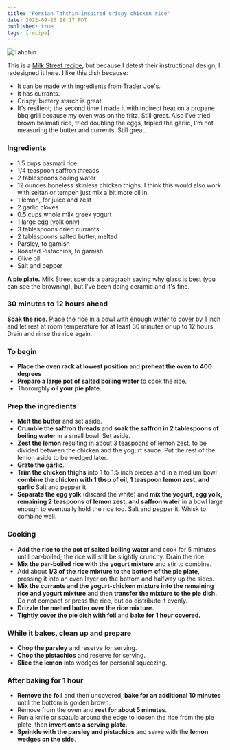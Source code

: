 ```yaml
---
title: "Persian Tahchin-inspired crispy chicken rice"
date: 2022-09-25 18:17 PDT
published: true
tags: [recipe]
---
```


![Tahchin](/uploads/2022-09/tahchin.jpg)

This is a [Milk Street recipe](https://www.177milkstreet.com/recipes/persian-style-baked-saffron-rice-chicken), but because I detest their instructional design, I redesigned it here.  I like this dish because:

- It can be made with ingredients from Trader Joe's.
- It has currants.
- Crispy, buttery starch is great.
- It's resilient; the second time I made it with indirect heat on a propane bbq grill because my oven was on the fritz. Still great. Also I've tried brown basmati rice, tried doubling the eggs, tripled the garlic, I'm not measuring the butter and currents. Still great.

### Ingredients

* 1.5 cups basmati rice
* 1/4 teaspoon saffron threads
* 2 tablespoons boiling water
* 12 ounces boneless skinless chicken thighs. I think this would also work with seitan or tempeh just mix a bit more oil in.
* 1 lemon, for juice and zest
* 2 garlic cloves
* 0.5 cups whole milk greek yogurt
* 1 large egg (yolk only)
* 3 tablespoons dried currants
* 2 tablespoons salted butter, melted
* Parsley, to garnish
* Roasted Pistachios, to garnish
* Olive oil
* Salt and pepper

**A pie plate.** Milk Street spends a paragraph saying why glass is best (you can see the browning), but I've been doing ceramic and it's fine.

### 30 minutes to 12 hours ahead

**Soak the rice.** Place the rice in a bowl with enough water to cover by 1 inch and let rest at room temperature for at least 30 minutes or up to 12 hours. Drain and rinse the rice again.

### To begin

- **Place the oven rack at lowest position** and **preheat the oven to 400 degrees**
- **Prepare a large pot of salted boiling water** to cook the rice.
- Thoroughly **oil your pie plate**.

### Prep the ingredients

- **Melt the butter** and set aside.
- **Crumble the saffron threads** and **soak the saffron in 2 tablespoons of boiling water** in a small bowl. Set aside.
- **Zest the lemon** resulting in about 3 teaspoons of lemon zest, to be divided between the chicken and the yogurt sauce. Put the rest of the lemon aside to be wedged later.
- **Grate the garlic**.
- **Trim the chicken thighs** into 1 to 1.5 inch pieces and in a medium bowl **combine the chicken with 1 tbsp of oil, 1 teaspoon lemon zest, and garlic** Salt and pepper it.
- **Separate the egg yolk** (discard the white) and  **mix the yogurt, egg yolk, remaining 2 teaspoons of lemon zest, and saffron water** in a bowl large enough to eventually hold the rice too. Salt and pepper it. Whisk to combine well.

### Cooking

- **Add the rice to the pot of salted boiling water** and cook for 5 minutes until par-boiled; the rice will still be slightly crunchy.  Drain the rice.
- **Mix the par-boiled rice with the yogurt mixture** and stir to combine.
- Add about **1/3 of the rice mixture to the bottom of the pie plate,** pressing it into an even layer on the bottom and halfway up the sides.
- **Mix the currants and the yogurt-chicken mixture into the remaining rice and yogurt mixture** and then **transfer the mixture to the pie dish.** Do not compact or press the rice, but do distribute it evenly.
- **Drizzle the melted butter over the rice mixture.**
- **Tightly cover the pie dish with foil** and **bake for 1 hour covered.**

### While it bakes, clean up and prepare

- **Chop the parsley** and reserve for serving.
- **Chop the pistachios** and reserve for serving.
- **Slice the lemon** into wedges for personal squeezing.

### After baking for 1 hour

- **Remove the foil** and then uncovered, **bake for an additional 10 minutes** until the bottom is golden brown.
- Remove from the oven and **rest for about 5 minutes**.
-  Run a knife or spatula around the edge to loosen the rice from the pie plate, then **invert onto a serving plate**.
- **Sprinkle with the parsley and pistachios** and serve with the **lemon wedges on the side**.


